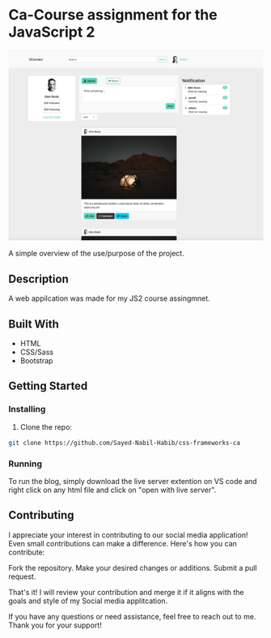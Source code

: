 # Ca-Course assignment for the JavaScript 2

![image](./assets/project-screenshot.png)

A simple overview of the use/purpose of the project.

## Description

A web appilcation was made for my JS2 course assingmnet.

## Built With

- HTML
- CSS/Sass
- Bootstrap

## Getting Started

### Installing

1. Clone the repo:

```bash
git clone https://github.com/Sayed-Nabil-Habib/css-frameworks-ca

```

### Running

To run the blog, simply download the live server extention on VS code and right click on any html file and click on "open with live server".

## Contributing

I appreciate your interest in contributing to our social media application! Even small contributions can make a difference. Here's how you can contribute:

Fork the repository.
Make your desired changes or additions.
Submit a pull request.

That's it! I will review your contribution and merge it if it aligns with the goals and style of my Social media applitcation.

If you have any questions or need assistance, feel free to reach out to me. Thank you for your support!

```

```
